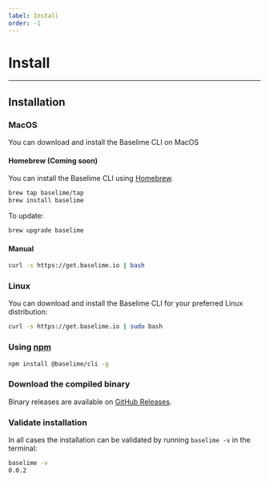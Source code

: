 ```yaml
---
label: Install
order: -1
---
```


# Install

---

## Installation

### MacOS

You can download and install the Baselime CLI on MacOS

#### Homebrew (Coming soon)
You can install the Baselime CLI using [Homebrew](https://brew.sh/).

```bash
brew tap baselime/tap
brew install baselime
```

To update:

```bash
brew upgrade baselime
```

#### Manual

```bash #
curl -s https://get.baselime.io | bash
```

### Linux

You can download and install the Baselime CLI for your preferred Linux distribution: 

```bash #
curl -s https://get.baselime.io | sudo bash
```

### Using [npm](https://npmjs.com)

```bash
npm install @baselime/cli -g
```

### Download the compiled binary

Binary releases are available on [GitHub Releases](https://github.com/baselime/cli/releases/latest).

### Validate installation

In all cases the installation can be validated by running `baselime -v` in the terminal:

```bash
baselime -v
0.0.2
```
